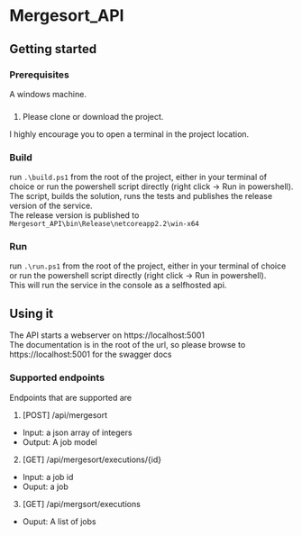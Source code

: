 # Mergesort_API

## Getting started
### Prerequisites
A windows machine.
###
  1. Please clone or download the project.
  
I highly encourage you to open a terminal in the project location.

### Build
run `.\build.ps1` from the root of the project, either in your terminal of choice or run the powershell script directly (right click -> Run in powershell).  
The script, builds the solution, runs the tests and publishes the release version of the service.  
The release version is published to `Mergesort_API\bin\Release\netcoreapp2.2\win-x64`  

### Run
run ```.\run.ps1``` from the root of the project, either in your terminal of choice or run the powershell script directly (right click -> Run in powershell).  
This will run the service in the console as a selfhosted api.  

## Using it
The API starts a webserver on https://localhost:5001   
The documentation is in the root of the url, so please browse to https://localhost:5001 for the swagger docs  

### Supported endpoints
Endpoints that are supported are
1. [POST] /api/mergesort
  * Input: a json array of integers
  * Output: A job model
2. [GET] /api/mergesort/executions/{id}
  * Input: a job id
  * Ouput: a job
3. [GET] /api/mergsort/executions
  * Ouput: A list of jobs
